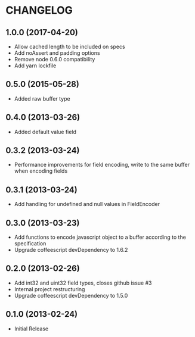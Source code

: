 # CHANGELOG

## 1.0.0 (2017-04-20)
- Allow cached length to be included on specs
- Add noAssert and padding options
- Remove node 0.6.0 compatibility 
- Add yarn lockfile

## 0.5.0 (2015-05-28)
- Added raw buffer type

## 0.4.0 (2013-03-26)
- Added default value field

## 0.3.2 (2013-03-24)
- Performance improvements for field encoding, write to the same buffer when encoding fields

## 0.3.1 (2013-03-24)
- Add handling for undefined and null values in FieldEncoder

## 0.3.0 (2013-03-23)
- Add functions to encode javascript object to a buffer according to the specification
- Upgrade coffeescript devDependency to 1.6.2

## 0.2.0 (2013-02-26)
- Add int32 and uint32 field types, closes github issue #3
- Internal project restructuring
- Upgrade coffeescript devDependency to 1.5.0

## 0.1.0 (2013-02-24)
- Initial Release
